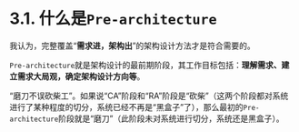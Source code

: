 # 3.1. 什么是`Pre-architecture`

我认为，完整覆盖“**需求进，架构出**”的架构设计方法才是符合需要的。

`Pre-architecture`就是架构设计的最前期阶段，其工作目标包括：**理解需求、建立需求大局观，确定架构设计方向等**。

“磨刀不误砍柴工”。如果说“CA”阶段和“RA”阶段是“砍柴”（这两个阶段都对系统进行了某种程度的切分，系统已经不再是“黑盒子”了），那么最初的`Pre-architecture`阶段就是“磨刀”（此阶段未对系统进行切分，系统还是黑盒子）。

